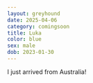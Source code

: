 ```yaml
---
layout: greyhound
date: 2025-04-06
category: comingsoon
title: Luka
color: blue
sex: male
dob: 2023-01-30
---
```

I just arrived from Australia!
